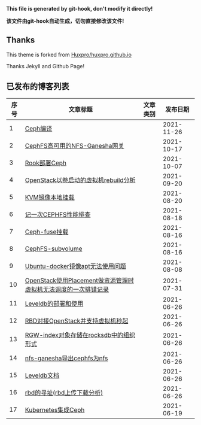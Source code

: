 **This file is generated by git-hook, don't modify it directly!**

**该文件由git-hook自动生成，切勿直接修改该文件!**

## Thanks

This theme is forked from [Huxpro/huxpro.github.io](https://github.com/Huxpro/huxpro.github.io)

Thanks Jekyll and Github Page!

## 已发布的博客列表

|序号|文章标题|文章类别|发布日期|
|----|----|----|----|
|1|[Ceph编译](http://elrond.wang/2021/11/26/Ceph编译)||2021-11-26|
|2|[CephFS高可用的NFS-Ganesha网关](http://elrond.wang/2021/10/17/CephFS高可用的NFS-Ganesha网关)||2021-10-17|
|3|[Rook部署Ceph](http://elrond.wang/2021/10/07/Rook部署Ceph)||2021-10-07|
|4|[OpenStack以卷启动的虚拟机rebuild分析](http://elrond.wang/2021/09/20/OpenStack以卷启动的虚拟机rebuild分析)||2021-09-20|
|5|[KVM镜像本地挂载](http://elrond.wang/2021/08/20/KVM镜像本地挂载)||2021-08-20|
|6|[记一次CEPHFS性能排查](http://elrond.wang/2021/08/18/记一次CEPHFS性能排查)||2021-08-18|
|7|[Ceph-fuse挂载](http://elrond.wang/2021/08/16/Ceph-fuse挂载)||2021-08-16|
|8|[CephFS-subvolume](http://elrond.wang/2021/08/16/CephFS-subvolume)||2021-08-16|
|9|[Ubuntu-docker镜像apt无法使用问题](http://elrond.wang/2021/08/08/Ubuntu-docker镜像apt无法使用问题)||2021-08-08|
|10|[OpenStack使用Placement做资源管理时虚拟机无法调度的一次排错记录](http://elrond.wang/2021/07/31/OpenStack使用Placement做资源管理时虚拟机无法调度的一次排错记录)||2021-07-31|
|11|[Leveldb的部署和使用](http://elrond.wang/2021/06/26/Leveldb的部署和使用)||2021-06-26|
|12|[RBD对接OpenStack并支持虚拟机秒起](http://elrond.wang/2021/06/26/RBD对接OpenStack并支持虚拟机秒起)||2021-06-26|
|13|[RGW-index对象存储在rocksdb中的组织形式](http://elrond.wang/2021/06/26/RGW-index对象存储在rocksdb中的组织形式)||2021-06-26|
|14|[nfs-ganesha导出cephfs为nfs](http://elrond.wang/2021/06/26/nfs-ganesha导出cephfs为nfs)||2021-06-26|
|15|[Leveldb文档](http://elrond.wang/2021/06/26/Leveldb文档)||2021-06-26|
|16|[rbd的寻址(rbd上传下载分析)](http://elrond.wang/2021/06/26/rbd的寻址(rbd上传下载分析))||2021-06-26|
|17|[Kubernetes集成Ceph](http://elrond.wang/2021/06/19/Kubernetes集成Ceph)||2021-06-19|
